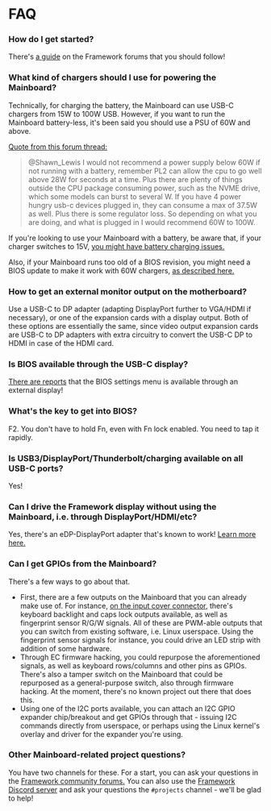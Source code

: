 # FAQ

### How do I get started?

There's [a guide](https://community.frame.work/t/getting-started-guide-with-a-bare-motherboard/20115) on the Framework forums 
that you should follow!

### What kind of chargers should I use for powering the Mainboard?

Technically, for charging the battery, the Mainboard can use USB-C chargers from 15W to 100W USB. However, if you want to run 
the Mainboard battery-less, it's been said you should use a PSU of 60W and above.

[Quote from this forum thread:](https://community.frame.work/t/usb-c-charging/447/63)

> @Shawn_Lewis I would not recommend a power supply below 60W if not running with a battery, remember PL2 can allow the cpu to go well above 28W for seconds at a time. Plus there are plenty of things outside the CPU package consuming power, such as the NVME drive, which some models can burst to several W.
> If you have 4 power hungry usb-c devices plugged in, they can consume a max of 37.5W as well.
> Plus there is some regulator loss.
> So depending on what you are doing, and what is plugged in I would recommend 60W to 100W.

If you're looking to use your Mainboard with a battery, be aware that, if your charger switches to 15V, [you might have 
battery charging issues.](https://community.frame.work/t/usb-pd-15v-mode-issue/10618/14)

Also, if your Mainboard runs too old of a BIOS revision, you might need a BIOS update to make it work with 60W chargers, [as 
described here.](https://community.frame.work/t/getting-started-guide-with-a-bare-motherboard/20115)

### How to get an external monitor output on the motherboard?

Use a USB-C to DP adapter (adapting DisplayPort further to VGA/HDMI if necessary), or one of the expansion cards with a 
display output. Both of these options are essentially the same, since video output expansion cards are USB-C to DP adapters 
with extra circuitry to convert the USB-C DP to HDMI in case of the HDMI card.

### Is BIOS available through the USB-C display?

[There are reports](https://community.frame.work/t/can-you-remove-the-top-screen/4372/4) that the BIOS settings menu is available
through an external display!

### What's the key to get into BIOS?

F2. You don't have to hold Fn, even with Fn lock enabled. You need to tap it rapidly.

### Is USB3/DisplayPort/Thunderbolt/charging available on all USB-C ports?

Yes!

### Can I drive the Framework display without using the Mainboard, i.e. through DisplayPort/HDMI/etc?

Yes, there's an eDP-DisplayPort adapter that's known to work! [Learn more 
here.](https://community.frame.work/t/hdmi-controller-board-for-display-panel/17513/15)

### Can I get GPIOs from the Mainboard?

There's a few ways to go about that.

- First, there are a few outputs on the Mainboard that you can already make use of. For instance, [on the input cover 
connector,](https://github.com/FrameworkComputer/Mainboard/blob/main/Electrical/Pinouts.md) there's keyboard backlight and 
caps lock outputs available, as well as fingerprint sensor R/G/W signals. All of these are PWM-able outputs that you can 
switch from existing software, i.e. Linux userspace. Using the fingerprint sensor signals for instance, you could drive an 
LED strip with addition of some hardware.
- Through EC firmware hacking, you could repurpose the aforementioned signals, as 
well as keyboard rows/columns and other pins as GPIOs. There's also a tamper switch on the Mainboard that could be repurposed 
as a general-purpose switch, also through firmware hacking. At the moment, there's no known project out there that does this.
- Using one of the I2C ports available, you can attach an I2C GPIO expander chip/breakout and get GPIOs through that - 
issuing I2C commands directly from userspace, or perhaps using the Linux kernel's overlay and driver for the expander you're 
using.

### Other Mainboard-related project questions?

You have two channels for these. For a start, you can ask your questions in the [Framework community 
forums.](https://community.frame.work/c/developer-program/85) You can also use the [Framework Discord 
server](https://discord.com/invite/Framework) and ask your questions the `#projects` channel - we'll be glad to help!
